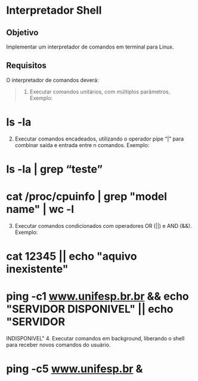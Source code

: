 # Interpretador Shell

## Objetivo
Implementar um interpretador de comandos em terminal para Linux.

## Requisitos 

O interpretador de comandos deverá:
> 1. Executar comandos unitários, com múltiplos parâmetros. Exemplo:
# ls -la
2. Executar comandos encadeados, utilizando o operador pipe “|” para combinar saída e entrada
entre n comandos. Exemplo:
# ls -la | grep “teste”
# cat /proc/cpuinfo | grep "model name" | wc -l
3. Executar comandos condicionados com operadores OR (||) e AND (&&). Exemplo:
# cat 12345 || echo "aquivo inexistente"
# ping -c1 www.unifesp.br.br && echo "SERVIDOR DISPONIVEL" || echo "SERVIDOR
INDISPONIVEL"
4. Executar comandos em background, liberando o shell para receber novos comandos do usuário.
# ping -c5 www.unifesp.br &
